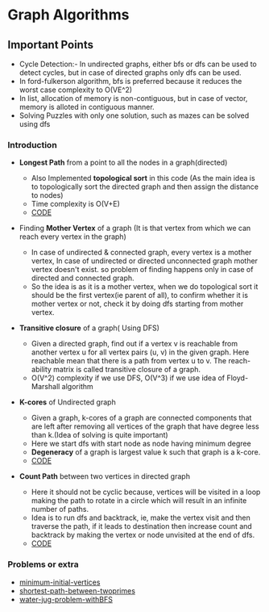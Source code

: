 # Graph Algorithms

## Important Points

* Cycle Detection:- In undirected graphs, either bfs or dfs can be used to detect cycles, but in case of directed graphs only dfs can be used.
* In ford-fulkerson algorithm, bfs is preferred because it reduces the worst case complexity to O(VE^2)
* In list, allocation of memory is non-contiguous, but in case of vector, memory is alloted in contiguous manner.
* Solving Puzzles with only one solution, such as mazes can be solved using dfs 

### Introduction

* __Longest Path__ from a point to all the nodes in a graph(directed)
	* Also Implemented __topological sort__ in this code (As the main idea is to topologically sort the directed graph and then assign the distance to nodes)
	* Time complexity is O(V+E)
	* [CODE](./LongestPath.cpp)

* Finding __Mother Vertex__ of a graph (It is that vertex from which we can reach every vertex in the graph)
	* In case of undirected & connected graph, every vertex is a mother vertex, In case of undirected or directed unconnected graph mother vertex doesn't exist. so problem of finding happens only in case of directed and connected graph.
	* So the idea is as it is a mother vertex, when we do topological sort it should be the first vertex(ie parent of all), to confirm whether it is mother vertex or not, check it by doing dfs starting from mother vertex.

* __Transitive closure__ of a graph( Using DFS)
	* Given a directed graph, find out if a vertex v is reachable from another vertex u for all vertex pairs (u, v) in the given graph. Here reachable mean that there is a path from vertex u to v. The reach-ability matrix is called transitive closure of a graph.
	* O(V^2) complexity if we use DFS, O(V^3) if we use idea of Floyd-Marshall algorithm

* __K-cores__ of Undirected graph
	* Given a graph, k-cores of a graph are connected components that are left after removing all vertices of the graph that have degree less than k.(Idea of solving is quite important)
	* Here we start dfs with start node as node having minimum degree
	* __Degeneracy__ of a graph is largest value k such that graph is a k-core.
	* [CODE](./k-core.cpp)

* __Count Path__ between two vertices in directed graph
	* Here it should not be cyclic because, vertices will be visited in a loop making the path to rotate in a circle which will result in an infinite number of paths.
	* Idea is to run dfs and backtrack, ie, make the vertex visit and then traverse the path, if it leads to destination then increase count and backtrack by making the vertex or node unvisited at the end of dfs.
	* [CODE](./pathcount.cpp)



### Problems or extra

* [minimum-initial-vertices](https://www.geeksforgeeks.org/minimum-initial-vertices-traverse-whole-matrix-given-conditions/)
* [shortest-path-between-twoprimes](https://www.geeksforgeeks.org/shortest-path-reach-one-prime-changing-single-digit-time/)
* [water-jug-problem-withBFS](https://www.geeksforgeeks.org/water-jug-problem-using-bfs/)
